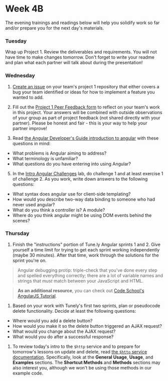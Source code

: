 # Week 4B

The evening trainings and readings below will help you solidify work so far and/or prepare you for the next day's materials.

### Tuesday

Wrap up Project 1. Review the deliverables and requirements.  You will not have time to make changes tomorrow. Don't forget to write your readme and plan what each partner will talk about during the presentation!



### Wednesday

1. [Create an issue](https://github.com/sf-wdi-34/schedule/blob/master/how-to/submit-an-issue.md) on your team's project 1 repository that either covers a bug your team identified or ideas for how to implement a feature you wanted to add.

2. Fill out the [Project 1 Peer Feedback form](https://goo.gl/forms/h0PFGPNlBsAPcnaS2) to reflect on your team's work in this project. Your answers will be combined with outside observations of your group as part of project feedback (not shared directly with your partner). Please be honest and fair - this is your way to help your partner improve!

3. Read [the Angular Developer's Guide introduction to angular](https://docs.angularjs.org/guide/introduction) with these questions in mind:
  * What problems is Angular aiming to address?
  * What terminology is unfamiliar?
  * What questions do you have entering into using Angular?

5. In the [Intro Angular Challenges](https://github.com/sf-wdi-34/intro_angular_challenges) lab, do challenge 1 and at least exercise 1 of challenge 2.  As you work, write down answers to the following questions:

 * What syntax does angular use for client-side templating?
 * How would you describe two-way data binding to someone who had never used angular?
 * What do you think a controller is?  A module?
 * Where do you think angular might be using DOM events behind the scenes?

### Thursday

1. Finish the "instructions" portion of Tune.ly Angular sprints 1 and 2. Give yourself a time limit for trying to get each sprint working independently (maybe 30 minutes). After that time, work through the solutions for the sprint you're on.   

  > Angular debugging protip: triple-check that you've done every step and spelled everything correctly; there are a lot of variable names and strings that *must* match between your JavaScript and HTML.

  > **As an additional resource**, you can check out [Code School's AngularJS Tutorial](https://www.codeschool.com/courses/shaping-up-with-angular-js).

1. Based on your work with Tunely's first two sprints, plan or pseudocode delete functionality.  Decide at least the following questions:
  - Where would you add a delete button?
  - How would you make it so the delete button triggered an AJAX request?
  - What would you change about the AJAX request?
  - What would you do after a successful response?

1. To review today's intro to the `$http` service and to prepare for tomorrow's lessons on update and delete, read [the `$http` service documentation](https://docs.angularjs.org/api/ng/service/$http). Specifically, look at the **General Usage**, **Usage**, and **Examples** sections. The **Shortcut Methods** and **Methods** sections may also interest you, although we won't be using those methods in our example code.

<!--
### Weekend

1. Complete the [Angular Books App](https://github.com/sf-wdi-34/angular-books-crud-lab)! When you finish work on the books app:

  * add a 3-5 sentence summary of how the training went for you to the top of the README on your master branch, and
  * push your changes to GitHub.

1. Go back over the Angular apps we've seen so far.  Try to write down **all** the steps you would take to create an Angular app from scratch.  Create a PUBLIC GitHub [gist](https://help.github.com/articles/about-gists/) that lists all your steps, and link it in the My Work section of your personal website (communicating about technology is an important skill!).  Here's a [quick gist create link](https://gist.github.com/). Include tips or explanations for the code you suggest developers write.

-->

<!-- 1. Review the learning objectives from this week, and write down at least one question about the material.  Bring your written question to GA tomorrow! -->
